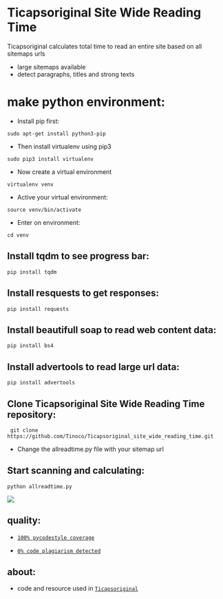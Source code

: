 # Ticapsoriginal Site Wide Reading Time
Ticapsoriginal calculates total time to read an entire site based on all sitemaps urls

* large sitemaps available
* detect paragraphs, titles and strong texts 

# make python environment:
* Install pip first:
<pre><code>sudo apt-get install python3-pip
</code></pre>
* Then install virtualenv using pip3
<pre><code>sudo pip3 install virtualenv 
</code></pre>
* Now create a virtual environment
<pre><code>virtualenv venv
</code></pre>
* Active your virtual environment:
<pre><code>source venv/bin/activate
</code></pre>
* Enter on environment:
<pre><code>cd venv
</code></pre>

## Install tqdm to see progress bar: 
<pre><code>pip install tqdm
</code></pre>

## Install resquests to get responses: 
<pre><code>pip install requests
</code></pre>

## Install beautifull soap to read web content data: 
<pre><code>pip install bs4
</code></pre>

## Install advertools to read large url data: 
<pre><code>pip install advertools
</code></pre>

## Clone Ticapsoriginal Site Wide Reading Time repository:
<pre><code> git clone https://github.com/Tinoco/Ticapsoriginal_site_wide_reading_time.git
</code></pre>

* Change the allreadtime.py file with your sitemap url 

## Start scanning and calculating:
<pre><code>python allreadtime.py
</code></pre>

![](https://ticapsoriginal.com/static/allreadtime.png)

## quality:
* [`100% pycodestyle coverage`](https://pypi.org/project/pycodestyle/)

* [`0% code plagiarism detected`](https://github.com/blingenf/copydetect)

## about:
* code and resource used in [`Ticapsoriginal`](https://ticapsoriginal.com)
